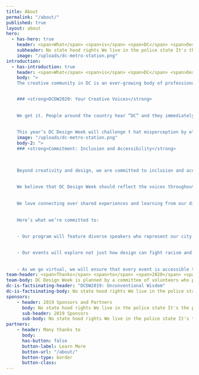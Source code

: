 ```yaml
---
title: About
permalink: "/about/"
published: true
layout: about
hero:
  - has-hero: true
    header: <span>What</span> <span>is</span> <span>DC</span> <span>Design</span> <span>Week</span> <span>?</span>
    subheader: No state hood rights We live in the police state It's the push and pull that allows us to be great To look this crooked system right in the eyes and still see straight The victory's just ahead, ain't no way we can turn back now Its time to round up your troops and lace up your boots Let us show you how Then put your best foot forward And March On March on Washington March On March on Washington, march on....
    image: "/uploads/dc-metro-station.png"
introduction:
  - has-introduction: true
    header: <span>What</span> <span>is</span> <span>DC</span> <span>Design</span> <span>Week</span> <span>?</span>
    body: ">
    The creative community in DC is an ever-growing body of professionals, makers, and voices working across disciplines. Hosted and produced by AIGA DC, DC Design Week is an annual celebration of that community.


    ### <strong>DCDW2020: Your Creative Voices</strong>
    
    
    We get it. People around the country hear “DC” and they immediately imagine lobbyists on Capitol Hill and buttoned-up, professionals with offices on K Street. But those of us who live here know we’re so much more than that.
    
    
    This year’s DC Design Week will challenge t hat misperception by elevating the creative energy that flows through the DMV. Your energy. We’re here to showthe world that we — the people who call DC and the DMV home — are so much more diverse, vibrant, and innovative than anyone can imagine."
    image: "/uploads/dc-metro-station.png"
    body-2: ">
    ### <strong>Commitment: Inclusion and Accessibility</strong>
    

    
    Beyond creativity and design, we are committed to inclusion and accessibility. 
    
    
    We believe that DC Design Week should reflect the voices throughout the DMV.We want to ensure that you are not only heard by our organization but by the restof our community. Why? To cultivate an environment that welcomes diverse perspectives and disciplines. 
    
    
    We love connecting over shared experiences and learning from our differences.It’s kind of our thing.
    
    
    Here’s what we’re committed to:
    
    
    - Our program will feature diverse speakers who represent our city and region — and what our industry should be.
    

    - Our events will explore not just how design can fight racism and make the world more inclusive but how design has contributed to the inequitable world we live in. We will confront the past and take on the challenges needed to make progress.
    
    
    - As we go virtual, we will ensure that every event is accessible to everyone. No questions asked. We’ll be planning ahead, but don’t hesitate to reach out if you’d like to confirm details. We’re always available at [designweek@dc.aiga.org](mailto:designweek@dc.aiga.org)."
team-header: <span>Thanks</span> <span>to</span> <span>2020</span> <span>DCDW</span> <span>Committee</span>
team-body: DC Design Week is planned by a committee of volunteers who plan each event, do all the outreach, and more. We’re so grateful for their contributions.
dc-is-factsinating-header: "DCDW2019: Unconventional Wisdom"
dc-is-factsinating-body: No state hood rights We live in the police state It's the push and pull that allows us to be great To look this crooked system right in the eyes and still see straight The victory's just ahead, ain't no way we can turn back now Its time to round up your troops and lace up your boots Let us show you how Then put your best foot forward And March On March on Washington March On March on Washington, march on....
sponsors:
    - header: 2019 Sponsors and Partners
      body: No state hood rights We live in the police state It's the push and pull that allows us to be great To look this crooked system right in the eyes and still see straight The victory's just ahead, ain't no way we can turn back now Its time to round up your troops and lace up your boots Let us show you how Then put your best foot forward And March On March on Washington March On March on Washington, march on....
      sub-header: 2019 Sponsors
      sub-body: No state hood rights We live in the police state It's the push and pull that allows us to be great To look this crooked system right in the eyes and still see straight The victory's just ahead, ain't no way we can turn back now Its time to round up your troops and lace up your boots Let us show you how Then put your best foot forward And March On March on Washington March On March on Washington, march on....
partners:
    - header: Many thanks to
      body:
      has-button: false
      button-label: Learn More
      button-url: "/about/"
      button-type: border
      button-class:
---
```

